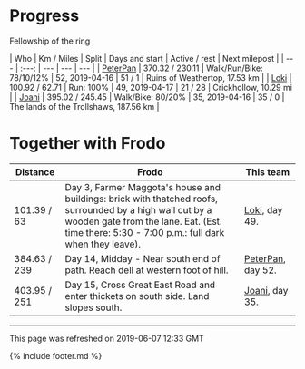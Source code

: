 
# Progress

Fellowship of the ring

| Who | Km / Miles | Split | Days and start | Active / rest | Next milepost |
| --- | :---: | --- | --- | --- |
| [PeterPan](users/PeterPan.md) | 370.32 / 230.11 | Walk/Run/Bike: 78/10/12% | 52, 2019-04-16 | 51 / 1 | Ruins of Weathertop, 17.53 km |
| [Loki](users/Loki.md) | 100.92 / 62.71 | Run: 100% | 49, 2019-04-17 | 21 / 28 | Crickhollow, 10.29 mi |
| [Joani](users/Joani.md) | 395.02 / 245.45 | Walk/Bike: 80/20% | 35, 2019-04-16 | 35 / 0 | The lands of the Trollshaws, 187.56 km |

# Together with Frodo

| Distance | Frodo | This team |
| --- | --- | --- |
| 101.39 / 63 | Day 3, Farmer Maggota's house and buildings: brick with thatched roofs, surrounded by a high wall cut by a wooden gate from the lane. Eat. (Est. time there: 5:30 - 7:00 p.m.: full dark when they leave). |  [Loki](users/Loki.md), day 49. |
| 384.63 / 239 | Day 14, Midday - Near south end of path. Reach dell at western foot of hill. |  [PeterPan](users/PeterPan.md), day 52. |
| 403.95 / 251 | Day 15, Cross Great East Road and enter thickets on south side. Land slopes south. |  [Joani](users/Joani.md), day 35. |

---
This page was refreshed on 2019-06-07 12:33 GMT

{% include footer.md %}
